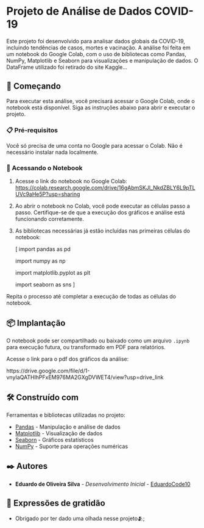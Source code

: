# Projeto de Análise de Dados COVID-19

Este projeto foi desenvolvido para analisar dados globais da COVID-19, incluindo tendências de casos, mortes e vacinação. A análise foi feita em um notebook do Google Colab, com o uso de bibliotecas como Pandas, NumPy, Matplotlib e Seaborn para visualizações e manipulação de dados. O DataFrame utilizado foi retirado do site Kaggle...

## 🚀 Começando

Para executar esta análise, você precisará acessar o Google Colab, onde o notebook está disponível. Siga as instruções abaixo para abrir e executar o projeto.

### 📋 Pré-requisitos

Você só precisa de uma conta no Google para acessar o Colab. Não é necessário instalar nada localmente. 

### 🔧 Acessando o Notebook

1. Acesse o link do notebook no Google Colab: https://colab.research.google.com/drive/16gAbmSKJl_NkdZBLY6L9pTLUVc9aHe5P?usp=sharing


2. Ao abrir o notebook no Colab, você pode executar as células passo a passo. Certifique-se de que a execução dos gráficos e análise está funcionando corretamente.

3. As bibliotecas necessárias já estão incluídas nas primeiras células do notebook:
   <p>[ import pandas as pd</p>
   <p> import numpy as np</p>
   <p> import matplotlib.pyplot as plt</p>
   <p> import seaborn as sns ]</p>
   
Repita o processo até completar a execução de todas as células do notebook.

## 📦 Implantação

O notebook pode ser compartilhado ou baixado como um arquivo `.ipynb` para execução futura, ou transformado em PDF para relatórios.
<p>Acesse o link para o pdf dos gráficos da análise:</p>
   https://drive.google.com/file/d/1-vnyIaQATHlhPFxEM976MA2GXgDVWET4/view?usp=drive_link

## 🛠️ Construído com

Ferramentas e bibliotecas utilizadas no projeto:

* [Pandas](https://pandas.pydata.org/) - Manipulação e análise de dados
* [Matplotlib](https://matplotlib.org/) - Visualização de dados
* [Seaborn](https://seaborn.pydata.org/) - Gráficos estatísticos
* [NumPy](https://numpy.org/) - Suporte para operações numéricas

## ✒️ Autores

* **Eduardo de Oliveira Silva** - *Desenvolvimento Inicial* - [EduardoCode10](https://github.com/EduardoCode10/EduardoCode10)

## 🎁 Expressões de gratidão

* Obrigado por ter dado uma olhada nesse projeto🫂;
